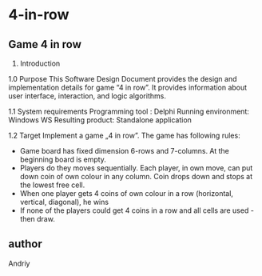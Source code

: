 ﻿# 4-in-row
Game 4 in row
-------------

1. Introduction

1.0 Purpose
This Software Design Document provides the design and implementation details for game “4 in row”. It provides information about user interface, interaction, and logic algorithms.

1.1 System requirements
Programming tool : Delphi
Running environment: Windows WS
Resulting product: Standalone application

1.2 Target
Implement a game „4 in row”. The game has following rules:

*	Game board has fixed dimension 6-rows and 7-columns. At the beginning board is empty. 
*	Players do they moves sequentially. Each player, in own move, can put down coin of own colour in any column. Coin drops down and stops at the lowest free cell. 
*	When one player gets 4 coins of own colour in a row (horizontal, vertical, diagonal), he wins 
*	If none of the players could get 4 coins in a row and all cells are used - then draw.

author
------

Andriy

 

